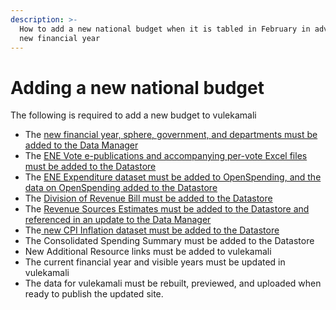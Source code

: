 ```yaml
---
description: >-
  How to add a new national budget when it is tabled in February in advance of a
  new financial year
---
```


# Adding a new national budget

The following is required to add a new budget to vulekamali

* The [new financial year, sphere, government, and departments must be added to the Data Manager](adding-new-year-sphere-government-departments.md)
* The [ENE Vote e-publications and accompanying per-vote Excel files must be added to the Datastore](../adding-modifying-information-on-the-site/bulk-uploading-department-specific-documents.md#estimates-of-national-expenditure-vote-chapters)
* The [ENE Expenditure dataset must be added to OpenSpending, and the data on OpenSpending added  to the Datastore](../adding-modifying-information-on-the-site/adding-structured-fiscal-data-to-openspending.md#estimates-of-national-expenditure)
* The [Division of Revenue Bill must be added to the Datastore](adding-a-new-division-of-revenue-bill.md)
* The [Revenue Sources Estimates must be added to the Datastore and referenced in an update to the Data Manager](adding-a-new-national-budget-adding-revenue-sources-data.md)
* The[ new CPI Inflation dataset must be added to the Datastore](adding-cpi-inflation-data.md)
* The Consolidated Spending Summary must be added to the Datastore
* New Additional Resource links must be added to vulekamali
* The current financial year and visible years must be updated in vulekamali
* The data for vulekamali must be rebuilt, previewed, and uploaded when ready to publish the updated site.
